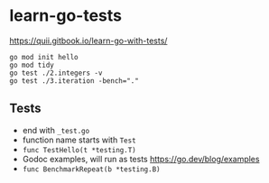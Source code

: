 # learn-go-tests

https://quii.gitbook.io/learn-go-with-tests/

```
go mod init hello
go mod tidy
go test ./2.integers -v
go test ./3.iteration -bench="."
```

## Tests

- end with `_test.go`
- function name starts with `Test`
- `func TestHello(t *testing.T)`
- Godoc examples, will run as tests https://go.dev/blog/examples
- `func BenchmarkRepeat(b *testing.B)`
